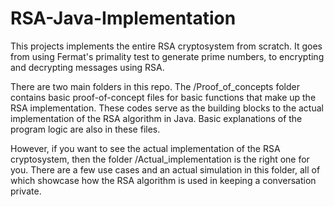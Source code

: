 # RSA-Java-Implementation

This projects implements the entire RSA cryptosystem from scratch. It goes from using Fermat's primality test to generate prime numbers, to encrypting and decrypting messages using RSA.

There are two main folders in this repo. The /Proof_of_concepts folder contains basic proof-of-concept files for basic functions that make up the RSA implementation. These codes serve as the building blocks to the actual implementation of the RSA algorithm in Java. Basic explanations of the program logic are also in these files.

However, if you want to see the actual implementation of the RSA cryptosystem, then the folder /Actual_implementation is the right one for you. There are a few use cases and an actual simulation in this folder, all of which showcase how the RSA algorithm is used in keeping a conversation private.

